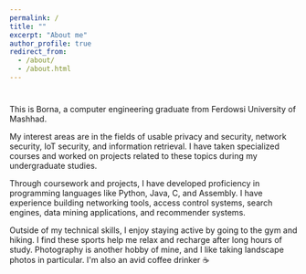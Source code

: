 ```yaml
---
permalink: /
title: ""
excerpt: "About me"
author_profile: true
redirect_from: 
  - /about/
  - /about.html
---
```


<style>
  .typewriter {
  font-family: monospace;
  font-weight: bold;
  animation: typing 3s steps(30, end) 1s 1 normal both, blinking-cursor .5s step-end infinite;
}
</style>


<h1 class="typewriter"></h1>


This is Borna, a computer engineering graduate from Ferdowsi University of Mashhad.

My interest areas are in the fields of usable privacy and security, network security, IoT security, and information retrieval. I have taken specialized courses and worked on projects related to these topics during my undergraduate studies.

Through coursework and projects, I have developed proficiency in programming languages like Python, Java, C, and Assembly. I have experience building networking tools, access control systems, search engines, data mining applications, and recommender systems.

Outside of my technical skills, I enjoy staying active by going to the gym and hiking. I find these sports help me relax and recharge after long hours of study. Photography is another hobby of mine, and I like taking landscape photos in particular. I'm also an avid coffee drinker ☕


<script>
  var typewriter = document.querySelector(".typewriter");
  var text = "Hello world.";
  var i = 0;

  function type() {
    if (i < text.length) {
      typewriter.innerHTML += text[i];
      i++;
      setInterval(myFunction, 3000);
    }
  }

  type();
</script>